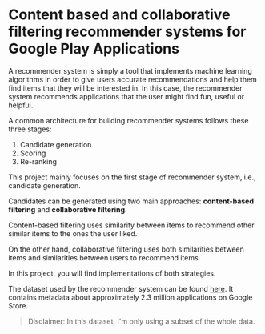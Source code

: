 # Content based and collaborative filtering recommender systems for Google Play Applications

A recommender system is simply a tool that implements machine learning algorithms in order to give users accurate recommendations and help them find items that they will be interested in. In this case, the recommender system recommends applications that the user might find fun, useful or helpful.

A common architecture for building recommender systems follows these three stages:

1. Candidate generation
2. Scoring
3. Re-ranking

This project mainly focuses on the first stage of recommender system, i.e., candidate generation.

Candidates can be generated using two main approaches: **content-based filtering** and **collaborative filtering**.

Content-based filtering uses similarity between items to recommend other similar items to the ones the user liked.

On the other hand, collaborative filtering uses both similarities between items and similarities between users to recommend items.

In this project, you will find implementations of both strategies.

The dataset used by the recommender system can be found [here](https://www.kaggle.com/datasets/gauthamp10/google-playstore-apps). It contains metadata about approximately 2.3 million applications on Google Store.

> Disclaimer: In this dataset, I'm only using a subset of the whole data.
